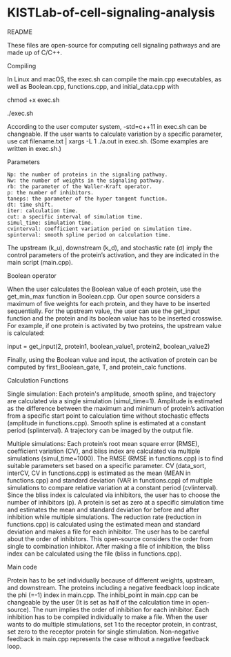 # KISTLab-of-cell-signaling-analysis
README

These files are open-source for computing cell signaling pathways and are made up of C/C++.

Compiling

In Linux and macOS, the exec.sh can compile the main.cpp executables, as well as Boolean.cpp, functions.cpp, and initial_data.cpp with

chmod +x exec.sh

./exec.sh

According to the user computer system, -std=c++11 in exec.sh can be changeable.
If the user wants to calculate variation by a specific parameter, 
use cat filename.txt | xargs -L 1 ./a.out in exec.sh. (Some examples are written in exec.sh.)


Parameters

	Np: the number of proteins in the signaling pathway.
	Nw: the number of weights in the signaling pathway.
	rb: the parameter of the Waller-Kraft operator.
	p: the number of inhibitors.
	taneps: the parameter of the hyper tangent function.
	dt: time shift.
	iter: calculation time.
	cut: a specific interval of simulation time.
	simul_time: simulation time. 
	cvinterval: coefficient variation period on simulation time. 
	spinterval: smooth spline period on calculation time. 

The upstream (k_u), downstream (k_d), and stochastic rate (σ) imply the control parameters of the protein’s activation, and they are indicated in the main script (main.cpp).


Boolean operator

When the user calculates the Boolean value of each protein, use the get_min_max function in Boolean.cpp. Our open source considers a maximum of five weights for each protein, and they have to be inserted sequentially. For the upstream value, the user can use the get_input function and the protein and its boolean value has to be inserted crosswise. For example, if one protein is activated by two proteins, the upstream value is calculated:

input = get_input(2, protein1, boolean_value1, protein2, boolean_value2)


 Finally, using the Boolean value and input, the activation of protein can be computed by first_Boolean_gate, T, and protein_calc functions.






Calculation Functions

Single simulation: Each protein's amplitude, smooth spline, and trajectory are calculated via a single simulation (simul_time=1). 
	Amplitude is estimated as the difference between the maximum and minimum of protein’s activation from a specific start point to calculation time without stochastic effects (amplitude in functions.cpp).
	Smooth spline is estimated at a constant period (splinterval). 
	A trajectory can be imaged by the output file.

Multiple simulations: Each protein’s root mean square error (RMSE), coefficient variation (CV), and bliss index are calculated via multiple simulations (simul_time=1000). 
	The RMSE (RMSE in functions.cpp) is to find suitable parameters set based on a specific parameter. 
	CV (data_sort, interCV, CV in functions.cpp) is estimated as the mean (MEAN in functions.cpp) and standard deviation (VAR in functions.cpp) of multiple simulations to compare relative variation at a constant period (cvlinterval). 
	Since the bliss index is calculated via inhibitors, the user has to choose the number of inhibitors (p). A protein is set as zero at a specific simulation time and estimates the mean and standard deviation for before and after inhibition while multiple simulations. The reduction rate (reduction in functions.cpp) is calculated using the estimated mean and standard deviation and makes a file for each inhibitor. The user has to be careful about the order of inhibitors. This open-source considers the order from single to combination inhibitor. After making a file of inhibition, the bliss index can be calculated using the file (bliss in functions.cpp).


Main code

Protein has to be set individually because of different weights, upstream, and downstream. 
	The proteins including a negative feedback loop indicate the phi (=-1) index in main.cpp. 
	The inhibi_point in main.cpp can be changeable by the user (It is set as half of the calculation time in open-source). 
	The num implies the order of inhibition for each inhibitor. 
	Each inhibition has to be compiled individually to make a file. 
	When the user wants to do multiple stimulations, set 1 to the receptor protein, in contrast, set zero to the receptor protein for single stimulation.
	Non-negative feedback in main.cpp represents the case without a negative feedback loop. 
